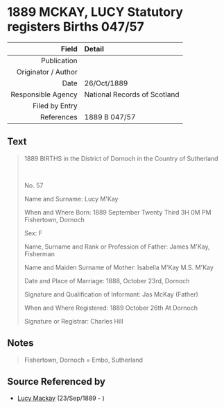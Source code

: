 ﻿---
layout: page
permalink: /sources/s85208394
---

# 1889 MCKAY, LUCY Statutory registers Births 047/57

Field | Detail
---:|:---
Publication | 
Originator / Author | 
Date | 26/Oct/1889
Responsible Agency | National Records of Scotland
Filed by Entry | 
References | 1889 B 047/57

## Text

> 1889 BIRTHS in the District of Dornoch in the Country of Sutherland
>
> <br/>
>
> No. 57
>
> Name and Surname: Lucy M'Kay
>
> When and Where Born: 1889 September Twenty Third 3H 0M PM Fishertown, Dornoch
>
> Sex: F
>
> Name, Surname and Rank or Profession of Father: James M'Kay, Fisherman
>
> Name and Maiden Surname of Mother: Isabella M'Kay M.S. M'Kay
>
> Date and Place of Marriage: 1888, October 23rd, Dornoch
>
> Signature and Qualification of Informant: Jas McKay (Father)
>
> When and Where Registered: 1889 October 26th At Dornoch
>
> Signature or Registrar: Charles Hill
>

## Notes

> Fishertown, Dornoch = Embo, Sutherland
>


## Source Referenced by

* [Lucy Mackay](../people/@i16587624@-lucy-mackay-b1889-9-23-d.md) (23/Sep/1889 - )

